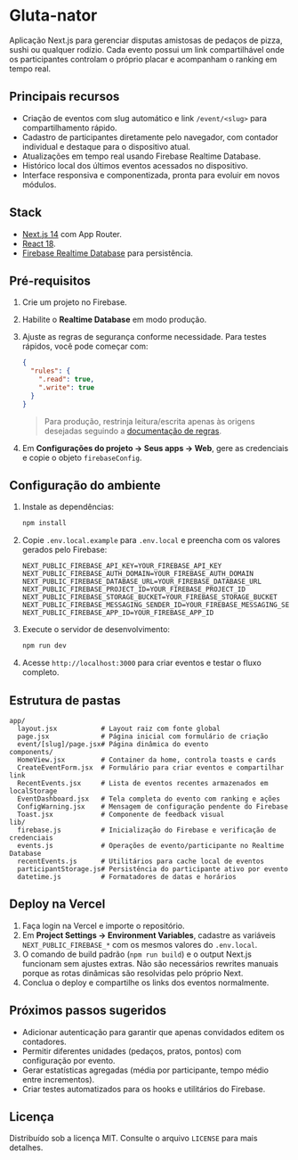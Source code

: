 # Gluta-nator

Aplicação Next.js para gerenciar disputas amistosas de pedaços de pizza, sushi ou qualquer rodízio. Cada evento possui um link
compartilhável onde os participantes controlam o próprio placar e acompanham o ranking em tempo real.

## Principais recursos

- Criação de eventos com slug automático e link `/event/<slug>` para compartilhamento rápido.
- Cadastro de participantes diretamente pelo navegador, com contador individual e destaque para o dispositivo atual.
- Atualizações em tempo real usando Firebase Realtime Database.
- Histórico local dos últimos eventos acessados no dispositivo.
- Interface responsiva e componentizada, pronta para evoluir em novos módulos.

## Stack

- [Next.js 14](https://nextjs.org/) com App Router.
- [React 18](https://react.dev/).
- [Firebase Realtime Database](https://firebase.google.com/docs/database) para persistência.

## Pré-requisitos

1. Crie um projeto no Firebase.
2. Habilite o **Realtime Database** em modo produção.
3. Ajuste as regras de segurança conforme necessidade. Para testes rápidos, você pode começar com:

   ```json
   {
     "rules": {
       ".read": true,
       ".write": true
     }
   }
   ```

   > Para produção, restrinja leitura/escrita apenas às origens desejadas seguindo a [documentação de regras](https://firebase.google.com/docs/database/security).

4. Em **Configurações do projeto → Seus apps → Web**, gere as credenciais e copie o objeto `firebaseConfig`.

## Configuração do ambiente

1. Instale as dependências:

   ```bash
   npm install
   ```

2. Copie `.env.local.example` para `.env.local` e preencha com os valores gerados pelo Firebase:

   ```env
   NEXT_PUBLIC_FIREBASE_API_KEY=YOUR_FIREBASE_API_KEY
   NEXT_PUBLIC_FIREBASE_AUTH_DOMAIN=YOUR_FIREBASE_AUTH_DOMAIN
   NEXT_PUBLIC_FIREBASE_DATABASE_URL=YOUR_FIREBASE_DATABASE_URL
   NEXT_PUBLIC_FIREBASE_PROJECT_ID=YOUR_FIREBASE_PROJECT_ID
   NEXT_PUBLIC_FIREBASE_STORAGE_BUCKET=YOUR_FIREBASE_STORAGE_BUCKET
   NEXT_PUBLIC_FIREBASE_MESSAGING_SENDER_ID=YOUR_FIREBASE_MESSAGING_SENDER_ID
   NEXT_PUBLIC_FIREBASE_APP_ID=YOUR_FIREBASE_APP_ID
   ```

3. Execute o servidor de desenvolvimento:

   ```bash
   npm run dev
   ```

4. Acesse `http://localhost:3000` para criar eventos e testar o fluxo completo.

## Estrutura de pastas

```
app/
  layout.jsx           # Layout raiz com fonte global
  page.jsx             # Página inicial com formulário de criação
  event/[slug]/page.jsx# Página dinâmica do evento
components/
  HomeView.jsx         # Container da home, controla toasts e cards
  CreateEventForm.jsx  # Formulário para criar eventos e compartilhar link
  RecentEvents.jsx     # Lista de eventos recentes armazenados em localStorage
  EventDashboard.jsx   # Tela completa do evento com ranking e ações
  ConfigWarning.jsx    # Mensagem de configuração pendente do Firebase
  Toast.jsx            # Componente de feedback visual
lib/
  firebase.js          # Inicialização do Firebase e verificação de credenciais
  events.js            # Operações de evento/participante no Realtime Database
  recentEvents.js      # Utilitários para cache local de eventos
  participantStorage.js# Persistência do participante ativo por evento
  datetime.js          # Formatadores de datas e horários
```

## Deploy na Vercel

1. Faça login na Vercel e importe o repositório.
2. Em **Project Settings → Environment Variables**, cadastre as variáveis `NEXT_PUBLIC_FIREBASE_*` com os mesmos valores do `.env.local`.
3. O comando de build padrão (`npm run build`) e o output Next.js funcionam sem ajustes extras. Não são necessários rewrites manuais porque as rotas dinâmicas são resolvidas pelo próprio Next.
4. Conclua o deploy e compartilhe os links dos eventos normalmente.

## Próximos passos sugeridos

- Adicionar autenticação para garantir que apenas convidados editem os contadores.
- Permitir diferentes unidades (pedaços, pratos, pontos) com configuração por evento.
- Gerar estatísticas agregadas (média por participante, tempo médio entre incrementos).
- Criar testes automatizados para os hooks e utilitários do Firebase.

## Licença

Distribuído sob a licença MIT. Consulte o arquivo `LICENSE` para mais detalhes.
